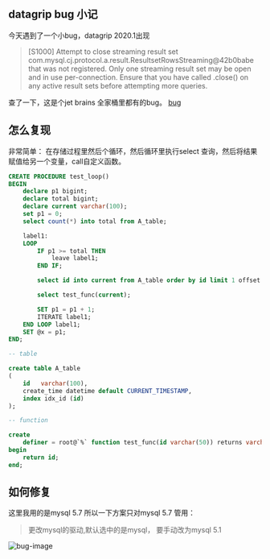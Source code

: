 ## datagrip bug 小记
今天遇到了一个小bug，datagrip 2020.1出现
> [S1000] Attempt to close streaming result set com.mysql.cj.protocol.a.result.ResultsetRowsStreaming@42b0babe that was not registered.
>  Only one streaming result set may be open and in use per-connection. Ensure that you have called .close() on any active result sets before attempting more queries.

查了一下，这是个jet brains 全家桶里都有的bug。 [bug](https://youtrack.jetbrains.com/issue/DBE-8481?_ga=2.67420950.666561808.1594194627-1671204354.1591262277)

## 怎么复现

非常简单： 在存储过程里然后个循环，然后循环里执行select 查询，然后将结果赋值给另一个变量，call自定义函数。

```sql
CREATE PROCEDURE test_loop()
BEGIN
    declare p1 bigint;
    declare total bigint;
    declare current varchar(100);
    set p1 = 0;
    select count(*) into total from A_table;

    label1: 
    LOOP
        IF p1 >= total THEN
            leave label1;
        END IF;

        select id into current from A_table order by id limit 1 offset p1;

        select test_func(current);

        SET p1 = p1 + 1;
        ITERATE label1;
    END LOOP label1;
    SET @x = p1;
END;

-- table 

create table A_table
(
    id   varchar(100),
    create_time datetime default CURRENT_TIMESTAMP,
    index idx_id (id)
);

-- function

create
    definer = root@`%` function test_func(id varchar(50)) returns varchar(50)
begin
    return id;
end;

```


## 如何修复
这里我用的是mysql 5.7 所以一下方案只对mysql 5.7 管用：

> 更改mysql的驱动,默认选中的是mysql， 要手动改为mysql 5.1 


![bug-image](./images/mysql-derver.jpeg)


